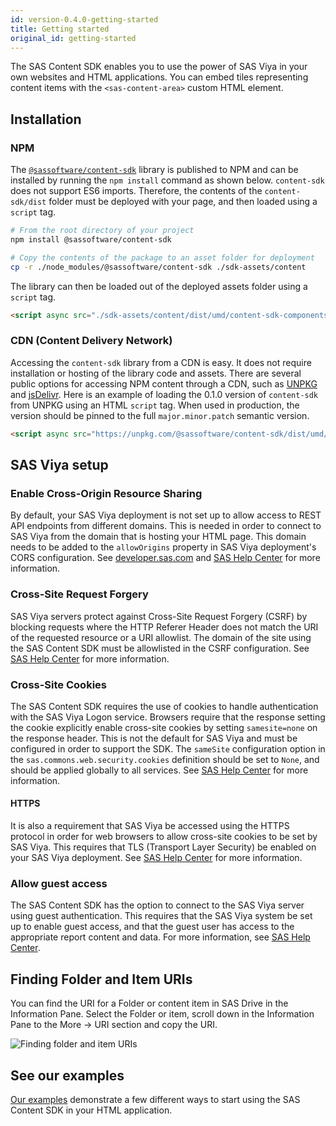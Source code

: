```yaml
---
id: version-0.4.0-getting-started
title: Getting started
original_id: getting-started
---
```


The SAS Content SDK enables you to use the power of SAS Viya in your own websites and HTML applications.
You can embed tiles representing content items with the `<sas-content-area>` custom HTML element.

## Installation

### NPM

The <a target="_blank" href="https://www.npmjs.com/package/@sassoftware/content-sdk">`@sassoftware/content-sdk`</a> library is published to NPM and can be installed by running the `npm install` command as shown below. `content-sdk` does not support ES6 imports. Therefore, the contents of the `content-sdk/dist` folder must be deployed with your page, and then loaded using a `script` tag.

```bash
# From the root directory of your project
npm install @sassoftware/content-sdk

# Copy the contents of the package to an asset folder for deployment
cp -r ./node_modules/@sassoftware/content-sdk ./sdk-assets/content
```

The library can then be loaded out of the deployed assets folder using a `script` tag.

```html
<script async src="./sdk-assets/content/dist/umd/content-sdk-components.js"></script>
```

### CDN (Content Delivery Network)

Accessing the `content-sdk` library from a CDN is easy. It does not require installation or
hosting of the library code and assets. There are several public options for accessing NPM content through a CDN, such
as <a target="_blank" href="https://unpkg.com/">UNPKG</a> and <a target="_blank" href="https://www.jsdelivr.com/package/npm/@sassoftware/content-sdk">jsDelivr</a>. Here is an example of loading the 0.1.0 version of `content-sdk` from UNPKG
using an HTML `script` tag. When used in production, the version should be pinned to the full `major.minor.patch` semantic version.

```html
<script async src="https://unpkg.com/@sassoftware/content-sdk/dist/umd/content-sdk-components.js"></script>
```

## SAS Viya setup

### Enable Cross-Origin Resource Sharing

By default, your SAS Viya deployment is not set up to allow access to REST API endpoints from different domains. This is
needed in order to connect to SAS Viya from the domain that is hosting your HTML page. This domain needs to be added to the
`allowOrigins` property in SAS Viya deployment's CORS configuration. See
<a target="_blank" href="https://developer.sas.com/reference/cors/">developer.sas.com</a> and
<a target="_blank" href="https://go.documentation.sas.com/doc/en/sasadmincdc/v_023/calauthmdl/n1iyx40th7exrqn1ej8t12gfhm88.htm#p04ifnaixhf85in1xo7zrr2fgimf">SAS Help Center</a> for more information.

### Cross-Site Request Forgery

SAS Viya servers protect against Cross-Site Request Forgery (CSRF) by blocking requests where the HTTP Referer Header does not match the URI of the requested resource or a URI allowlist. The domain of the site using the SAS Content SDK must be allowlisted in the CSRF configuration.  See <a target="_blank" href="https://go.documentation.sas.com/doc/en/sasadmincdc/v_023/calconfigref/p1fejrlg8b007jn1krvvwzy5q7tn.htm#n0nf0wwa3p7mjhn11926x4k9gl72">SAS Help Center</a> for more information.

### Cross-Site Cookies

The SAS Content SDK requires the use of cookies to handle authentication with the SAS Viya Logon service. Browsers require that the response setting the cookie explicitly enable cross-site cookies by setting `samesite=none` on the response header. This is not the default for SAS Viya and must be configured in order to support the SDK. The `sameSite` configuration option in the `sas.commons.web.security.cookies` definition should be set to `None`, and should be applied globally to all services. See <a target="_blank" href="https://go.documentation.sas.com/doc/en/sasadmincdc/v_023/calconfigref/p1fejrlg8b007jn1krvvwzy5q7tn.htm#p0xav129qcxrytn14y2d8rnhdrlm">SAS Help Center</a> for more information.

#### HTTPS
It is also a requirement that SAS Viya be accessed using the HTTPS protocol in order for web browsers to allow cross-site cookies to be set by SAS Viya.  This requires that TLS (Transport Layer Security) be enabled on your SAS Viya deployment. See <a target="_blank" href="https://go.documentation.sas.com/doc/en/sasadmincdc/v_023/viyaov/p0i3vcgjpciz45n1of1v4vkffwbn.htm?fromDefault=#p1xrvoju01719fn1trks0xkasjk5">SAS Help Center</a> for more information.

### Allow guest access

The SAS Content SDK has the option to connect to the SAS Viya server using guest authentication. This requires that the SAS Viya system be
set up to enable guest access, and that the guest user has access to the appropriate report content and data. For more information, see 
<a target="_blank" href="https://go.documentation.sas.com/doc/en/sasadmincdc/v_023/calauthmdl/p1i1pi9jk2nkkqn1rkh3t5elvc9y.htm#n067qoyrgu1yohn19nq4ehy8o0b3">SAS Help Center</a>.

## Finding Folder and Item URIs

You can find the URI for a Folder or content item in SAS Drive in the Information Pane. Select the Folder or item, scroll down in the Information Pane to the More -> URI section and copy the URI.

![Finding folder and item URIs](assets/findUri.png)

## See our examples

<a target="_blank" href="https://github.com/sassoftware/content-sdk/tree/master/examples">Our examples</a> demonstrate a few different
ways to start using the SAS Content SDK in your HTML application.
